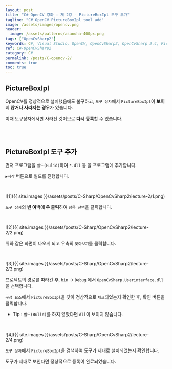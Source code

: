 ```yaml
---
layout: post
title: "C# OpenCV 강좌 : 제 2강 - PictureBoxIpl 도구 추가"
tagline: "C# OpenCV PictureBoxIpl tool add"
image: /assets/images/opencv.png
header:
  image: /assets/patterns/asanoha-400px.png
tags: ["OpenCvSharp2"]
keywords: C#, Visual Studio, OpenCV, OpenCvSharp2, OpenCvSharp 2.4, PictureBoxIpl
ref: C#-OpenCvSharp2
category: C#
permalink: /posts/C-opencv-2/
comments: true
toc: true
---
```


## PictureBoxIpl

OpenCV를 정상적으로 설치했음에도 불구하고, `도구 상자`에서 `PictureBoxIpl`이 **보이지 않거나 사라지는 경우**가 있습니다.

이때 도구상자에서만 사라진 것이므로 **다시 등록**할 수 있습니다.

<br>
<br>

## PictureBoxIpl 도구 추가

먼저 프로그램을 `빌드(Bulid)`하여 `*.dll` 등 을 프로그램에 추가합니다.

`▶시작` 버튼으로 빌드를 진행합니다.

<br>

![1]({{ site.images }}/assets/posts/C-Sharp/OpenCvSharp2/lecture-2/1.png)

`도구 상자`의 **빈 여백에 우 클릭**하여 `항목 선택`을 클릭합니다.

<br>

![2]({{ site.images }}/assets/posts/C-Sharp/OpenCvSharp2/lecture-2/2.png)

위와 같은 화면이 나오게 되고 우측의 `찾아보기`를 클릭합니다.

<br>

![3]({{ site.images }}/assets/posts/C-Sharp/OpenCvSharp2/lecture-2/3.png)

프로젝트의 경로를 따라간 후, `bin` → `Debug` 에서 `OpenCvSharp.Userinterface.dll`을 선택합니다.

`구성 요소`에서 `PictureBoxIpl`을 찾아 정상적으로 `체크`되었는지 확인한 후, 확인 버튼을 클릭합니다.

- Tip : `빌드(Bulid)`를 하지 않았다면 `dll`이 보이지 않습니다.

<br>

![4]({{ site.images }}/assets/posts/C-Sharp/OpenCvSharp2/lecture-2/4.png)

`도구 상자`에서 `PictureBoxIpl`을 검색하여 도구가 제대로 설치되었는지 확인합니다.

도구가 제대로 보인다면 정상적으로 등록이 완료되었습니다.
